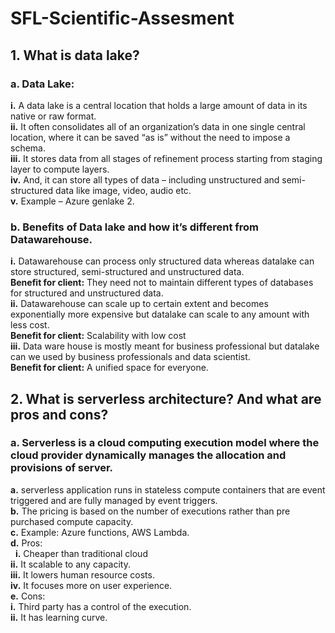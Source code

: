 # SFL-Scientific-Assesment
## 1.	What is data lake?
   ### a.   Data Lake:
   **i.**	A data lake is a central location that holds a large amount of data in its native or raw format.<br/>
   **ii.** It often consolidates all of an organization’s data in one single central location, where it can be saved “as is” without the need to impose a schema.<br/>
   **iii.** It stores data from all stages of refinement process starting from staging layer to compute layers.<br/>
   **iv.**  And, it can store all types of data – including unstructured and semi-structured data like image, video, audio etc.<br/>
   **v.**  Example – Azure genlake 2.<br/>

  ###  b.   Benefits of Data lake and how it’s different from Datawarehouse.
  **i.**  Datawarehouse can process only structured data whereas datalake can store structured, semi-structured and unstructured data.<br/>
      **Benefit for client:** They need not to maintain different types of databases for structured and unstructured data.<br/>
  **ii.**	Datawarehouse can scale up to certain extent and becomes exponentially more expensive but datalake can scale to any amount with less cost.<br/>
     **Benefit for client:** Scalability with low cost<br/>
 **iii.**	Data ware house is mostly meant for business professional but datalake can we used by business professionals and data scientist.<br/>
      **Benefit for client:** A unified space for everyone.<br/>
## 2.	What is serverless architecture? And what are pros and cons?
   ### a.	Serverless is a cloud computing execution model where the cloud provider dynamically manages the allocation and provisions of server.
**a.** serverless application runs in stateless compute containers that are event triggered and are fully managed by event triggers.<br/>
**b.**	The pricing is based on the number of executions rather than pre purchased compute capacity.<br/>
**c.**	Example: Azure functions, AWS Lambda.<br/>
**d.**	Pros: <br/>
 &nbsp; **i.**	Cheaper than traditional cloud<br/>
   **ii.**	It scalable to any capacity.<br/>
   **iii.**	It lowers human resource costs.<br/>
   **iv.**	It focuses more on user experience.<br/>
**e.**	Cons:<br/>
   **i.**	Third party has a control of the execution.<br/>
   **ii.**	It has learning curve.<br/>



